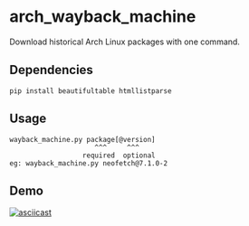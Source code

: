 # arch_wayback_machine
Download historical Arch Linux packages with one command.

## Dependencies
```
pip install beautifultable htmllistparse
```

## Usage
```
wayback_machine.py package[@version]
                     ^^^     ^^^
                  required  optional
eg: wayback_machine.py neofetch@7.1.0-2
```

## Demo
[![asciicast](https://asciinema.org/a/432870.svg)](https://asciinema.org/a/432870)

